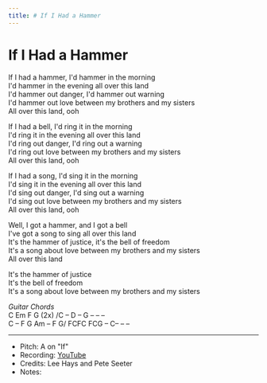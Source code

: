 ```yaml
---
title: # If I Had a Hammer
---
```



# If I Had a Hammer

If I had a hammer, I'd hammer in the morning  
I'd hammer in the evening all over this land  
I'd hammer out danger, I'd hammer out warning  
I'd hammer out love between my brothers and my sisters  
All over this land, ooh  
  
  
If I had a bell, I'd ring it in the morning  
I'd ring it in the evening all over this land  
I'd ring out danger, I'd ring out a warning  
I'd ring out love between my brothers and my sisters  
All over this land, ooh  
  
  
If I had a song, I'd sing it in the morning  
I'd sing it in the evening all over this land  
I'd sing out danger, I'd sing out a warning  
I'd sing out love between my brothers and my sisters  
All over this land, ooh  
  
  
Well, I got a hammer, and I got a bell  
I've got a song to sing all over this land  
It's the hammer of justice, it's the bell of freedom  
It's a song about love between my brothers and my sisters  
All over this land  
  
It's the hammer of justice  
It's the bell of freedom  
It's a song about love between my brothers and my sisters

_Guitar Chords_  
C Em F G (2x) /C – D – G – – –   
C – F G Am –  F G/ FCFC FCG – C– – – 


---
* Pitch: A on "If"
* Recording: [YouTube](https://www.youtube.com/watch?v=XxWTDcP9Y5E)
* Credits: Lee Hays and Pete Seeter
* Notes: 

